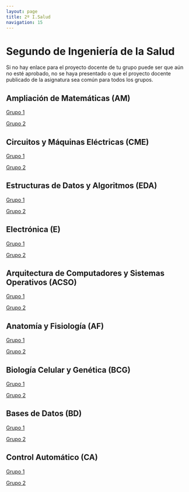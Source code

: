 ```yaml
---
layout: page
title: 2º I.Salud
navigation: 15
---
```


# Segundo de Ingeniería de la Salud

Si no hay enlace para el proyecto docente de tu grupo puede ser que aún no esté aprobado, no se haya presentado o que el proyecto docente publicado de la asignatura sea común para todos los grupos.

## Ampliación de Matemáticas (AM)

[Grupo 1]()

[Grupo 2]()


## Circuitos y Máquinas Eléctricas (CME)

[Grupo 1]()

[Grupo 2]()


## Estructuras de Datos y Algoritmos (EDA)

[Grupo 1]()

[Grupo 2]()


## Electrónica (E)

[Grupo 1]()

[Grupo 2]()


## Arquitectura de Computadores y Sistemas Operativos (ACSO)

[Grupo 1]()

[Grupo 2]()


## Anatomía y Fisiología (AF)

[Grupo 1]()

[Grupo 2]()


## Biología Celular y Genética (BCG)

[Grupo 1]()

[Grupo 2]()


## Bases de Datos (BD)

[Grupo 1]()

[Grupo 2]()


## Control Automático (CA)

[Grupo 1]()

[Grupo 2]()

